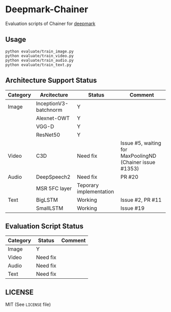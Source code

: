 # Deepmark-Chainer
Evaluation scripts of Chainer for [deepmark](https://github.com/DeepMark/deepmark)

## Usage

```
python evaluate/train_image.py
python evaluate/train_video.py
python evaluate/train_audio.py
python evaluate/train_text.py
```

## Architecture Support Status

|Category|Arcitecture|Status|Comment|
|---|---|---|---|
|Image|InceptionV3-batchnorm|Y||
||Alexnet-OWT|Y||
||VGG-D|Y||
||ResNet50|Y||
|Video|C3D|Need fix|Issue #5, waiting for MaxPoolingND (Chainer issue #1353)|
|Audio|DeepSpeech2|Need fix|PR #20|
||MSR 5FC layer|Teporary implementation||
|Text|BigLSTM|Working|Issue #2, PR #11|
||SmallLSTM|Working|Issue #19|

## Evaluation Script Status
|Category|Status|Comment|
|---|---|---|
|Image|Y||
|Video|Need fix||
|Audio|Need fix||
|Text|Need fix||

## LICENSE

MIT (See `LICENSE` file)
